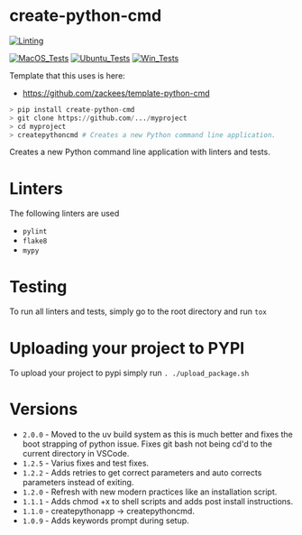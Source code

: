 # create-python-cmd

[![Linting](https://github.com/zackees/createpythonapp/actions/workflows/lint.yml/badge.svg)](https://github.com/zackees/createpythonapp/actions/workflows/lint.yml)

[![MacOS_Tests](https://github.com/zackees/createpythonapp/actions/workflows/push_macos.yml/badge.svg)](https://github.com/zackees/createpythonapp/actions/workflows/push_macos.yml)
[![Ubuntu_Tests](https://github.com/zackees/createpythonapp/actions/workflows/push_ubuntu.yml/badge.svg)](https://github.com/zackees/createpythonapp/actions/workflows/push_ubuntu.yml)
[![Win_Tests](https://github.com/zackees/createpythonapp/actions/workflows/push_win.yml/badge.svg)](https://github.com/zackees/createpythonapp/actions/workflows/push_win.yml)

Template that this uses is here:
  * https://github.com/zackees/template-python-cmd

```python
> pip install create-python-cmd
> git clone https://github.com/.../myproject
> cd myproject
> createpythoncmd # Creates a new Python command line application.
```

Creates a new Python command line application with linters and tests.

# Linters

The following linters are used
  * `pylint`
  * `flake8`
  * `mypy`

# Testing

To run all linters and tests, simply go to the root directory and run `tox`

# Uploading your project to PYPI

To upload your project to pypi simply run `. ./upload_package.sh`

# Versions
  * `2.0.0` - Moved to the uv build system as this is much better and fixes the boot strapping of python issue. Fixes git bash not being cd'd to the current directory in VSCode.
  * `1.2.5` - Varius fixes and test fixes.
  * `1.2.2` - Adds retries to get correct parameters and auto corrects parameters instead of exiting.
  * `1.2.0` - Refresh with new modern practices like an installation script.
  * `1.1.1` - Adds chmod +x to shell scripts and adds post install instructions.
  * `1.1.0` - createpythonapp -> createpythoncmd.
  * `1.0.9` - Adds keywords prompt during setup.